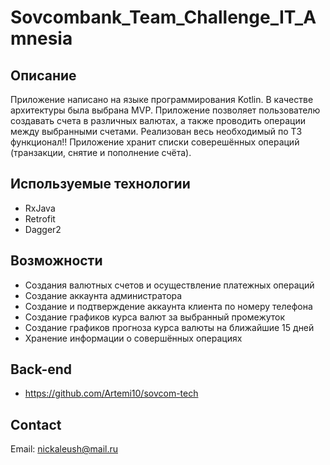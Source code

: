 # Sovcombank_Team_Challenge_IT_Amnesia

## Описание
Приложение написано на языке программирования Kotlin. В качестве архитектуры была выбрана MVP. Приложение позволяет пользователю создавать счета в различных валютах, а также проводить операции между выбранными счетами. Реализован весь необходимый по ТЗ функционал!!
Приложение хранит списки соверешённых операций (транзакции, снятие и пополнение счёта).

## Используемые технологии
- RxJava
- Retrofit
- Dagger2

## Возможности
- Создания валютных счетов и осуществление платежных операций
- Создание аккаунта администратора
- Создание и подтверждение аккаунта клиента по номеру телефона
- Создание графиков курса валют за выбранный промежуток
- Создание графиков прогноза курса валюты на ближайшие 15 дней
- Хранение информации о совершённых операциях

## Back-end
- https://github.com/Artemi10/sovcom-tech

## Contact
Email: nickaleush@mail.ru

